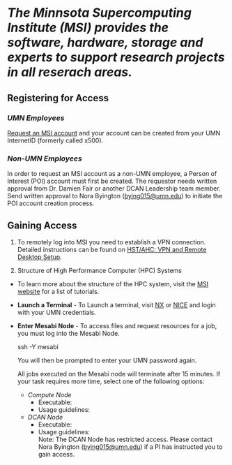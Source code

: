 # *The Minnsota Supercomputing Institute (MSI) provides the software, hardware, storage and experts to support research projects in all reserach areas.*

## **Registering for Access**

### *UMN Employees*

[Request an MSI account](https://www.msi.umn.edu/access) and your account can be created from your UMN InternetID (formerly called x500).

### *Non-UMN Employees*

In order to request an MSI account as a non-UMN employee, a Person of Interest (POI) account must first be created. The requestor needs written approval from Dr. Damien Fair or another DCAN Leadership team member. Send written approval to Nora Byington (bying015@umn.edu) to initiate the POI account creation process.

## **Gaining Access**

1. To remotely log into MSI you need to establish a VPN connection. Detailed instructions can be found on [HST/AHC: VPN and Remote Desktop Setup](https://it.umn.edu/services-technologies/how-tos/hstahc-vpn-remote-desktop-setup).

2. Structure of High Performance Computer (HPC) Systems  

- To learn more about the structure of the HPC system, visit the [MSI website](https://www.msi.umn.edu/tutorials) for a list of tutorials.  
- **Launch a Terminal** - To Launch a terminal, visit [NX](https://nx.msi.umn.edu/nxwebplayer) or [NICE](https://nice.msi.umn.edu/enginframe/vdi/vdi.xml?_uri=//com.enginframe.interactive/list.sessions) and login with your UMN credentials.  
- **Enter Mesabi Node** - To access files and request resources for a job, you must log into the Mesabi Node.  

    ssh -Y mesabi

    You will then be prompted to enter your UMN password again.

    All jobs executed on the Mesabi node will terminate after 15 minutes. If your task requires more time, select one of the following options:  
  - *Compute Node*  
    - Executable:  
    - Usage guidelines:  
  - *DCAN Node*  
    - Executable:  
    - Usage guidelines:  
        Note: The DCAN Node has restricted access. Please contact Nora       Byington (bying015@umn.edu) if a PI has instructed you to gain access.
